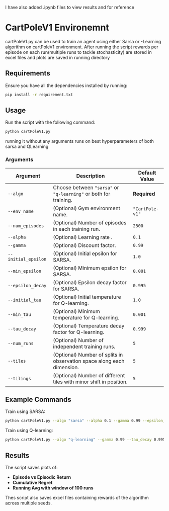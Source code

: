 I have also added .ipynb files to view results and for reference

# CartPoleV1 Environemnt

cartPoleV1.py can be used to train an agent using either Sarsa or -Learning algorithm on cartPoleV1 environment.
After running the script rewards per episode on each run(multiple runs to tackle stochasticity) are stored in excel files and plots are saved in running directory

## Requirements

Ensure you have all the dependencies installed by running:

```bash
pip install -r requirement.txt
```

## Usage

Run the script with the following command:

```bash
python cartPoleV1.py
```

running it without any arguments runs on best hyperparameters of both sarsa and QLearning

### Arguments

| Argument        | Description                                                           | Default Value |
|----------------|------------------------------------------------------------------------|--------------|
| `--algo`       |  Choose between `"sarsa"` or `"q-learning"` or both for training.      |**Required**|
| `--env_name`        | (Optional) Gym environment name.                                       | `"CartPole-v1"` |
| `--num_episodes` | (Optional) Number of episodes in each training run.                  | `2500` |
| `--alpha`      | (Optional) Learning rate .                                             | `0.1` |
| `--gamma`      | (Optional) Discount factor.                                            | `0.99` |
| `--initial_epsilon`    | (Optional) Initial epsilon for SARSA.                                  | `1.0` |
| `--min_epsilon`| (Optional) Minimum epsilon for SARSA.                                  | `0.001` |
| `--epsilon_decay` | (Optional) Epsilon decay factor for SARSA.                          | `0.995` |
| `--initial_tau`        | (Optional) Initial temperature for Q-learning.                         | `1.0` |
| `--min_tau`    | (Optional) Minimum temperature for Q-learning.                         | `0.001` |
| `--tau_decay`  | (Optional) Temperature decay factor for Q-learning.                    | `0.999` |
| `--num_runs`   | (Optional) Number of independent training runs.                        | `5` |
| `--tiles`      | (Optional) Number of splits in observation space along each dimension. | `5` |
| `--tilings`    | (Optional) Number of different tiles with minor shift in position.     | `5` |

## Example Commands

Train using SARSA:

```bash
python cartPoleV1.py --algo "sarsa" --alpha 0.1 --gamma 0.99 --epsilon_decay 0.995 --num_episodes 2500 --tiles 8 --tilings 10
```

Train using Q-learning:

```bash
python cartPoleV1.py --algo "q-learning" --gamma 0.99 --tau_decay 0.995 --episodes 2500 --tiles 8 --tilings 10
```

## Results

The script saves plots of:
- **Episode vs Episodic Return**
- **Cumulative Regret**
- **Running Avg with window of 100 runs**

Thes script also saves excel files containing rewards of the algorithm across multiple seeds.
